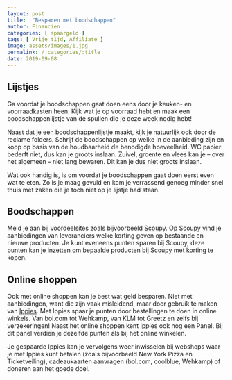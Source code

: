 ```yaml
---
layout: post
title:  "Besparen met boodschappen"
author: Financien
categories: [ spaargeld ]
tags: [ Vrije tijd, Affiliate ]
image: assets/images/1.jpg
permalink: /:categories/:title
date: 2019-09-08
---
```

## Lijstjes
Ga voordat je boodschappen gaat doen eens door je keuken- en voorraadkasten heen. Kijk wat je op voorraad hebt en maak een boodschappenlijstje van de spullen die je deze week nodig hebt!

Naast dat je een boodschappenlijstje maakt, kijk je natuurlijk ook door de reclame folders. Schrijf de boodschappen op welke in de aanbieding zijn en koop op basis van de houdbaarheid de benodigde hoeveelheid. WC papier bederft niet, dus kan je groots inslaan. Zuivel, groente en vlees kan je – over het algemeen – niet lang bewaren. Dit kan je dus niet groots inslaan.

Wat ook handig is, is om voordat je boodschappen gaat doen eerst even wat te eten. Zo is je maag gevuld en kom je verrassend genoeg minder snel thuis met zaken die je toch niet op je lijstje had staan.

## Boodschappen
Meld je aan bij voordeelsites zoals bijvoorbeeld [Scoupy][Scoupylnk]. Op Scoupy vind je aanbiedingen van leveranciers welke korting geven op bestaande en nieuwe producten. Je kunt eveneens punten sparen bij Scoupy, deze punten kan je inzetten om bepaalde producten bij Scoupy met korting te kopen.

## Online shoppen
Ook met online shoppen kan je best wat geld besparen. Niet met aanbiedingen, want die zijn vaak misleidend, maar door gebruik te maken van [Ippies][Ippieslnk]. Met Ippies spaar je punten door bestellingen te doen in online winkels. Van bol.com tot Wehkamp, van KLM tot Greetz en zelfs bij verzekeringen! Naast het online shoppen kent Ippies ook nog een Panel. Bij dit panel verdien je dezelfde punten als bij het online winkelen.

Je gespaarde Ippies kan je vervolgens weer inwisselen bij webshops waar je met Ippies kunt betalen (zoals bijvoorbeeld New York Pizza en Ticketveiling), cadeaukaarten aanvragen (bol.com, coolblue, Wehkamp) of doneren aan het goede doel.

[Scoupylnk]: https://scoupy.com/nl
[Ippieslnk]: https://www.ippies.nl/aanmelden?u=MzgyOTkw
